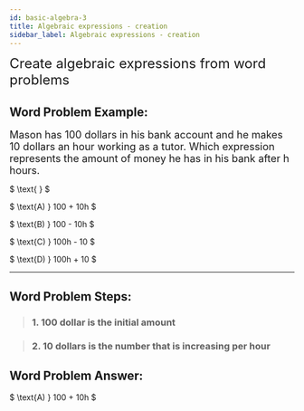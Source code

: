 ```yaml
---
id: basic-algebra-3
title: Algebraic expressions - creation
sidebar_label: Algebraic expressions - creation
---
```


<font size="5">Create algebraic expressions from word problems</font>

## Word Problem Example:

<font size="4">Mason has 100 dollars in his bank account and he makes 10 dollars an hour working as a tutor. Which expression represents the amount of money he has in his bank after h hours. </font>

<!-- acts like a space -->

$
\text{ }
$

$
 \text{A) } 100 + 10h
$

$
\text{B) } 100 - 10h
$

$
\text{C) } 100h - 10
$

$
\text{D) } 100h + 10
$

---

## Word Problem Steps:

> ### 1. 100 dollar is the initial amount

> ### 2. 10 dollars is the number that is increasing per hour

## Word Problem Answer:

$
\text{A) } 100 + 10h
$
